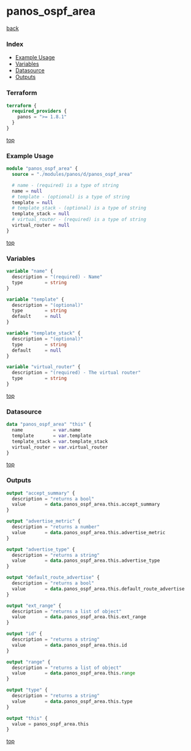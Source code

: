 # panos_ospf_area

[back](../panos.md)

### Index

- [Example Usage](#example-usage)
- [Variables](#variables)
- [Datasource](#datasource)
- [Outputs](#outputs)

### Terraform

```terraform
terraform {
  required_providers {
    panos = ">= 1.8.1"
  }
}
```

[top](#index)

### Example Usage

```terraform
module "panos_ospf_area" {
  source = "./modules/panos/d/panos_ospf_area"

  # name - (required) is a type of string
  name = null
  # template - (optional) is a type of string
  template = null
  # template_stack - (optional) is a type of string
  template_stack = null
  # virtual_router - (required) is a type of string
  virtual_router = null
}
```

[top](#index)

### Variables

```terraform
variable "name" {
  description = "(required) - Name"
  type        = string
}

variable "template" {
  description = "(optional)"
  type        = string
  default     = null
}

variable "template_stack" {
  description = "(optional)"
  type        = string
  default     = null
}

variable "virtual_router" {
  description = "(required) - The virtual router"
  type        = string
}
```

[top](#index)

### Datasource

```terraform
data "panos_ospf_area" "this" {
  name           = var.name
  template       = var.template
  template_stack = var.template_stack
  virtual_router = var.virtual_router
}
```

[top](#index)

### Outputs

```terraform
output "accept_summary" {
  description = "returns a bool"
  value       = data.panos_ospf_area.this.accept_summary
}

output "advertise_metric" {
  description = "returns a number"
  value       = data.panos_ospf_area.this.advertise_metric
}

output "advertise_type" {
  description = "returns a string"
  value       = data.panos_ospf_area.this.advertise_type
}

output "default_route_advertise" {
  description = "returns a bool"
  value       = data.panos_ospf_area.this.default_route_advertise
}

output "ext_range" {
  description = "returns a list of object"
  value       = data.panos_ospf_area.this.ext_range
}

output "id" {
  description = "returns a string"
  value       = data.panos_ospf_area.this.id
}

output "range" {
  description = "returns a list of object"
  value       = data.panos_ospf_area.this.range
}

output "type" {
  description = "returns a string"
  value       = data.panos_ospf_area.this.type
}

output "this" {
  value = panos_ospf_area.this
}
```

[top](#index)